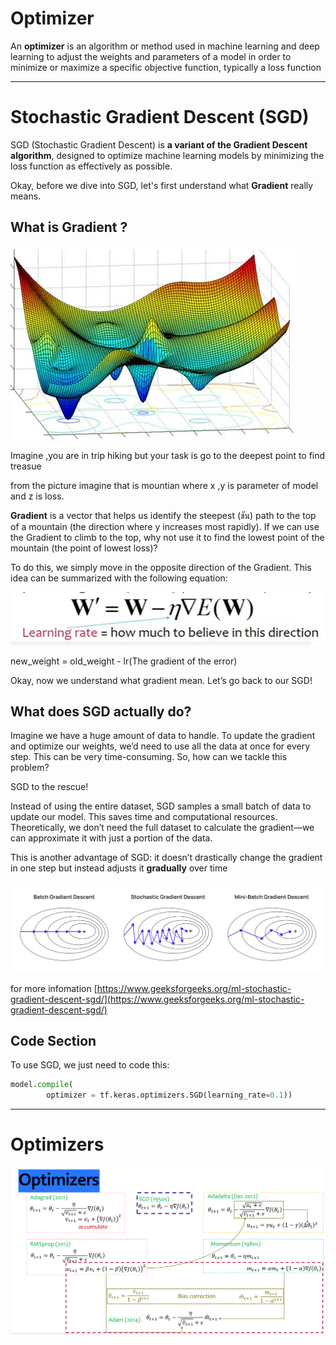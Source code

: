 # Optimizer

An **optimizer** is an algorithm or method used in machine learning and deep learning to adjust the weights and parameters of a model in order to minimize or maximize a specific objective function, typically a loss function

---

# Stochastic Gradient Descent (SGD)

SGD (Stochastic Gradient Descent) is **a variant of the Gradient Descent algorithm**, designed to optimize machine learning models by minimizing the loss function as effectively as possible.

Okay, before we dive into SGD, let's first understand what **Gradient** really means.

## What is Gradient ?

![image.png](Optimizer%2017ea5ca462ef808c9955db9cd3ab376b/image.png)

Imagine ,you are in trip hiking but your task is go to the deepest point to find treasue

from the picture imagine that is mountian where x ,y is parameter of model and z is loss.

**Gradient** is a vector that helps us identify the steepest (ชัน) path to the top of a mountain (the direction where y increases most rapidly). If we can use the Gradient to climb to the top, why not use it to find the lowest point of the mountain (the point of lowest loss)?

To do this, we simply move in the opposite direction of the Gradient. This idea can be summarized with the following equation:

![image.png](Optimizer%2017ea5ca462ef808c9955db9cd3ab376b/image%201.png)

new_weight = old_weight - lr(The gradient of the error)

Okay, now we understand what gradient mean. Let’s go back to our SGD!

## What does SGD actually do?

Imagine we have a huge amount of data to handle. To update the gradient and optimize our weights, we’d need to use all the data at once for every step. This can be very time-consuming. So, how can we tackle this problem?

SGD to the rescue!

Instead of using the entire dataset, SGD samples a small batch of data to update our model. This saves time and computational resources. Theoretically, we don’t need the full dataset to calculate the gradient—we can approximate it with just a portion of the data.

This is another advantage of SGD: it doesn’t drastically change the gradient in one step but instead adjusts it **gradually** over time

![image.png](Optimizer%2017ea5ca462ef808c9955db9cd3ab376b/image%202.png)

for more infomation [https://www.geeksforgeeks.org/ml-stochastic-gradient-descent-sgd/](https://www.geeksforgeeks.org/ml-stochastic-gradient-descent-sgd/)

## Code Section

To use SGD, we just need to code this:

```python
model.compile(
		optimizer = tf.keras.optimizers.SGD(learning_rate=0.1))
```

---

# Optimizers

![image.png](Optimizer%2017ea5ca462ef808c9955db9cd3ab376b/image%203.png)